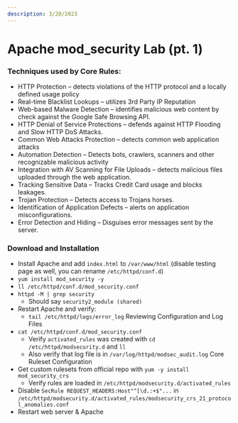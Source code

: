```yaml
---
description: 3/20/2023
---
```


# Apache mod\_security Lab (pt. 1)

### Techniques used by Core Rules:

* HTTP Protection – detects violations of the HTTP protocol and a locally defined usage policy
* Real-time Blacklist Lookups – utilizes 3rd Party IP Reputation
* Web-based Malware Detection – identifies malicious web content by check against the Google Safe Browsing API.
* HTTP Denial of Service Protections – defends against HTTP Flooding and Slow HTTP DoS Attacks.
* Common Web Attacks Protection – detects common web application attacks
* Automation Detection – Detects bots, crawlers, scanners and other recognizable malicious activity
* Integration with AV Scanning for File Uploads – detects malicious files uploaded through the web application.
* Tracking Sensitive Data – Tracks Credit Card usage and blocks leakages.
* Trojan Protection – Detects access to Trojans horses.
* Identification of Application Defects – alerts on application misconfigurations.
* Error Detection and Hiding – Disguises error messages sent by the server.

### Download and Installation

* Install Apache and add `index.html` to `/var/www/html` (disable testing page as well, you can rename `/etc/httpd/conf.d`)
* `yum install mod_security -y`
* `ll /etc/httpd/conf.d/mod_security.conf`
* `httpd -M | grep security`
  * Should say `security2_module (shared)`
* Restart Apache and verify:
  * `tail /etc/httpd/logs/error_log` Reviewing Configuration and Log Files
* `cat /etc/httpd/conf.d/mod_security.conf`
  * Verify `activated_rules` was created with `cd /etc/httpd/modsecurity.d` and `ll`
  * Also verify that log file is in `/var/log/httpd/modsec_audit.log` Core Ruleset Configuration
* Get custom rulesets from official repo with `yum -y install mod_security_crs`
  * Verify rules are loaded in `/etc/httpd/modsecurity.d/activated_rules`
* Disable `SecRule REQUEST_HEADERS:Host"^[\d.:+$"...` in `/etc/httpd/modsecurity.d/activated_rules/modsecurity_crs_21_protocol_anomalies.conf`
* Restart web server & Apache
